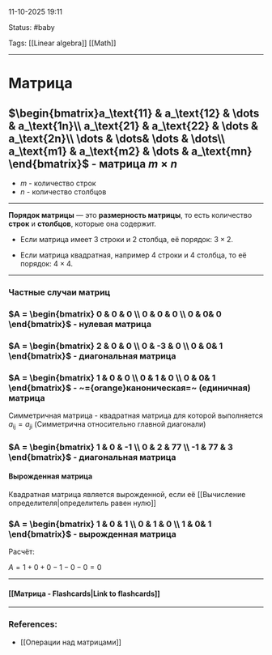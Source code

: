 
11-10-2025 19:11

Status: #baby 

Tags: [[Linear algebra]] [[Math]]

---
# Матрица

## $\begin{bmatrix}a_\text{11} & a_\text{12} & \dots & a_\text{1n}\\ a_\text{21} & a_\text{22} & \dots & a_\text{2n}\\ \dots & \dots& \dots & \dots\\ a_\text{m1} & a_\text{m2} & \dots & a_\text{mn} \end{bmatrix}$ - матрица $m \times n$


- $m$ - количество строк
- $n$ - количество столбцов
---

**Порядок матрицы** — это **размерность матрицы**, то есть количество **строк** и **столбцов**, которые она содержит.

- Если матрица имеет 3 строки и 2 столбца, её порядок: $3 \times 2$.
    
- Если матрица квадратная, например 4 строки и 4 столбца, то её порядок: $4 \times 4$.

---
### Частные случаи матриц

### $A = \begin{bmatrix} 0 & 0 & 0 \\ 0 & 0 & 0 \\ 0 & 0& 0 \end{bmatrix}$ - нулевая матрица



### $A = \begin{bmatrix} 2 & 0 & 0 \\ 0 & -3 & 0 \\ 0 & 0& 1 \end{bmatrix}$ - диагональная матрица


### $A = \begin{bmatrix} 1 & 0 & 0 \\ 0 & 1 & 0 \\ 0 & 0& 1 \end{bmatrix}$ - ~={orange}каноническая=~ (единичная) матрица


Симметричная матрица - квадратная матрица для которой выполняется $a_\text{ij} = a_\text{ji}$
(Симметрична относительно главной диагонали)
### $A = \begin{bmatrix} 1 & 0 & -1 \\ 0 & 2 & 77 \\ -1 & 77 & 3 \end{bmatrix}$ - диагональная матрица


#### **Вырожденная матрица**

Квадратная матрица является вырожденной, если её [[Вычисление определителя|определитель равен нулю]]

### $A = \begin{bmatrix} 1 & 0 & 1 \\ 0 & 1 & 0 \\ 1 & 0& 1 \end{bmatrix}$ - вырожденная матрица

Расчёт:

$A = 1 + 0 + 0 - 1 - 0 - 0 = 0$





----
#### [[Матрица - Flashcards|Link to flashcards]]



---
### References:

- [[Операции над матрицами]]